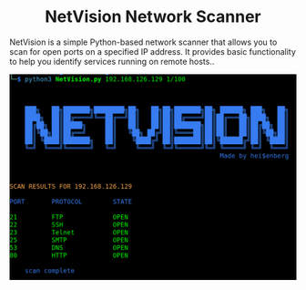 <div align="center">
<h1>NetVision Network Scanner</h1>
  


<p align="left">NetVision is a simple Python-based network scanner that allows you to scan for open ports on a specified IP address. It provides basic functionality to help you identify services running on remote hosts..</p>
<img src="https://github.com/L101111/NetVision-Network-Scanner/blob/main/screen.png" width="650px" />
</div>
